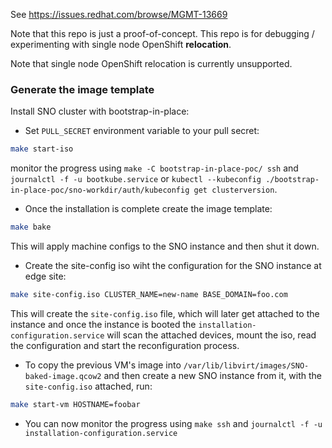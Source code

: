 See https://issues.redhat.com/browse/MGMT-13669

Note that this repo is just a proof-of-concept. This repo is for debugging / experimenting with
single node OpenShift **relocation**.

Note that single node OpenShift relocation is currently unsupported.

### Generate the image template
Install SNO cluster with bootstrap-in-place:

- Set `PULL_SECRET` environment variable to your pull secret:
```bash
make start-iso
```

monitor the progress using `make -C bootstrap-in-place-poc/ ssh` and `journalctl -f -u bootkube.service` or `kubectl --kubeconfig ./bootstrap-in-place-poc/sno-workdir/auth/kubeconfig get clusterversion`.

- Once the installation is complete create the image template:
```bash
make bake
```

This will apply machine configs to the SNO instance and then shut it down.

- Create the site-config iso wiht the configuration for the SNO instance at edge site:
```bash
make site-config.iso CLUSTER_NAME=new-name BASE_DOMAIN=foo.com
```
This will create the `site-config.iso` file, which will later get attached to the instance and once the instance is booted the `installation-configuration.service` will scan the attached devices,
mount the iso, read the configuration and start the reconfiguration process.

- To copy the previous VM's image into `/var/lib/libvirt/images/SNO-baked-image.qcow2` and then create a new SNO instance from it, with the `site-config.iso` attached, run:

```bash
make start-vm HOSTNAME=foobar
```

- You can now monitor the progress using `make ssh` and `journalctl -f -u installation-configuration.service`
